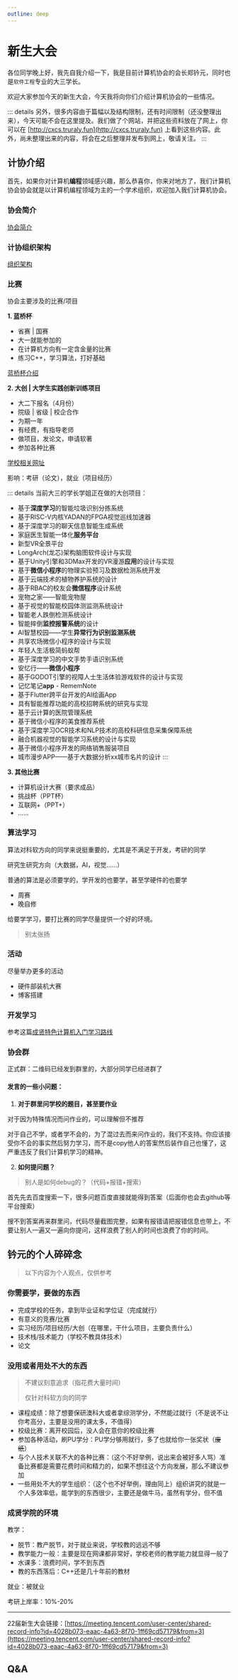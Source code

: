 ```yaml
---
outline: deep
---
```


# 新生大会 

<!-- > 你的编程之路，也是你的大学之路 -->

各位同学晚上好，我先自我介绍一下，我是目前计算机协会的会长郑钤元，同时也是`软件工程`专业的大三学长。

欢迎大家参加今天的新生大会，今天我将向你们介绍计算机协会的一些情况。

::: details
另外，很多内容由于篇幅以及结构限制，还有时间限制（还没整理出来），今天可能不会在这里提及。我们做了个网站，并把这些资料放在了网上，你可以在 [http://cxcs.truraly.fun](http://cxcs.truraly.fun) 上看到这些内容。此外，尚未整理出来的内容，将会在之后整理并发布到网上，敬请关注。
:::

## 计协介绍

首先，如果你对计算机**编程**领域感兴趣，那么恭喜你，你来对地方了，我们计算机协会协会就是以计算机编程领域为主的一个学术组织，欢迎加入我们计算机协会。

### 协会简介

[协会简介](../1.计协介绍-/1.协会简介.md)

### 计协组织架构

[组织架构](../1.计协介绍-/3.计协组织结构.md)

### 比赛

协会主要涉及的比赛/项目

**1. 蓝桥杯**
- 省赛 | 国赛
- 大一就能参加的
- 在计算机方向有一定含金量的比赛
- 练习C++，学习算法，打好基础

[蓝桥杯介绍](../比赛-/蓝桥杯.md)

**2. 大创 | 大学生实践创新训练项目**
- 大二下报名（4月份）
- 院级 | 省级 | 校企合作
- 为期一年
- 有经费，有指导老师
- 做项目，发论文，申请软著
- 参加各种比赛

[学校相关网址](http://sy.cxxy.seu.edu.cn/cx/index.aspx)

影响：考研（论文），就业（项目经历）

::: details
当前大三的学长学姐正在做的大创项目：
- 基于**深度学习**的智能垃圾识别分拣系统
- 基于RISC-V内核YADAN的FPGA视觉巡线加速器
- 基于深度学习的聊天信息智能生成系统
- 家庭医生智能一体化**服务平台**
- 新型VR全景平台
- LongArch(龙芯)架构脑图软件设计与实现
- 基于Unity引擎和3DMax开发的VR漫游**应用**的设计与实现
- 基于**微信小程序**的物理实验预习及数据检测系统开发
- 基于云端技术的植物养护系统的设计
- 基于RBAC的校友会**微信程序**设计系统
- 宠物之家——智能宠物屋
- 基于视觉的智能校园体测监测系统设计
- 智能老人跌倒检测系统设计
- 智能摔倒**监控报警系统**的设计
- AI智慧校园——学生**异常行为识别监测系统**
- 共享农场微信小程序的设计与实现
- 年轻人生活极简蚂蚁帮
- 基于深度学习的中文手势手语识别系统
- 安忆行——**微信小程序**
- 基于GODOT引擎的视障人士生活体验游戏软件的设计与实现
- 记忆笔记**app** - RememNote
- 基于Flutter跨平台开发的AI绘画App
- 具有智能推荐功能的高校招聘系统的研究与实现
- 基于云计算的医院管理系统
- 基于微信小程序的美食推荐系统
- 基于深度学习OCR技术和NLP技术的高校科研信息采集保障系统
- 融合机器视觉的智能学习系统的设计与实现
- 基于微信小程序开发的网络销售服装项目
- 城市漫步APP——基于大数据分析xx城市名片的设计
:::

**3. 其他比赛**

- 计算机设计大赛（要求成品）
- 挑战杯（PPT杯）
- 互联网+（PPT+）
- ……


### 算法学习

算法对科软方向的同学来说挺重要的，尤其是不满足于开发，考研的同学

研究生研究方向（大数据，AI，视觉……）

普通的算法是必须要学的，学开发的也要学，甚至学硬件的也要学

- 周赛
- 晚自修


给要学学习，要打比赛的同学尽量提供一个好的环境。

> 别太张扬

### 活动

尽量举办更多的活动
- 硬件部装机大赛
- 博客搭建

### 开发学习

参考这篇[成贤特色计算机入门学习路线](../学习资源-/成贤特色计算机入门学习路线.md)

### 协会群

正式群：二维码已经发到群里的，大部分同学已经进群了

#### 发言的一些小问题：
1. **对于群里问学校的题目，甚至要作业**

对于因为特殊情况而问作业的，可以理解但不推荐

对于自己不学，或者学不会的，为了混过去而来问作业的，我们不支持。你应该接受你不会的事实然后努力学习，而不是copy他人的答案然后装作自己也懂了，这严重违反了我们计算机学习的精神。

2. **如何提问题？**

> 别人是如何debug的？（代码+报错+搜索）


首先先去百度搜索一下，很多问题百度直接就能得到答案（后面你也会去github等平台搜索）

搜不到答案再来群里问，代码尽量截图完整，如果有报错请把报错信息也带上，不要让别人一遍又一遍向你提问，这样浪费了别人的时间也浪费了你的时间。

<!-- 协会的介绍就这些 -->

<!-- https://meeting.tencent.com/user-center/shared-record-info?id=4028b073-eaac-4a63-8f70-1ff69cd57179&from=3 -->



## 钤元的个人碎碎念

> 以下内容为个人观点，仅供参考

### 你需要学，要做的东西

- 完成学校的任务，拿到毕业证和学位证（完成就行）
- 有意义的竞赛/比赛
- 实习经历/项目经历/大创（在哪里，干什么项目，主要负责什么）
- 技术栈/技术能力（学校不教具体技术）
- 论文

### 没用或者用处不大的东西

> 不建议刻意追求（指花费大量时间）
> 
> 仅针对科软方向的同学

- 课程成绩：除了想要保研澳科大或者拿综测学分，不然能过就行（不是说不让你考高分，主要是没用的课太多，不值得）
- 校级比赛：离开校园后，没人会在意你的校级比赛
- 参加各种活动，刷PU学分：PU学分够用就行，多了也就给你一张奖状（~~废纸~~）
- 与个人技术关联不大的各种比赛：（这个不好举例，说出来会被好多人骂）准备比赛都是需要花费时间和精力的，如果不想往这个方向发展，那么不建议参加
- 一些用处不大的学生组织：（这个也不好举例，理由同上）组织讲究的就是一个人多效率低，能学到的东西很少，主要还是做牛马，虽然有学分，但不值

### 成贤学院的环境

教学：
- 脱节：教产脱节，对于就业来说，学校教的远远不够
- 教学能力一般：主要是现在网课都非常好，学校老师的教学能力就显得一般了
- 水课多：浪费时间，学不到东西
- 教的东西落后：C++还是几十年前的教材

就业：被就业

考研上岸率：10%-20%

---

22届新生大会链接：[https://meeting.tencent.com/user-center/shared-record-info?id=4028b073-eaac-4a63-8f70-1ff69cd57179&from=3](https://meeting.tencent.com/user-center/shared-record-info?id=4028b073-eaac-4a63-8f70-1ff69cd57179&from=3)

## Q&A























<!-- ## 如何学习 -->

<!-- ## 常用小工具 -->

<!-- **项目**和**比赛**是最好的**实践方式**也是**证明自己**的方式

积累实践经验 —— 行动

不要花太多时间在非计算机方向的事情上

计算机比赛比较少，而且很多比赛需要一定的能力才能参加，比如计算机设计大赛

今年获奖的同学是大三的

比如C4网络技术挑战赛，之前参赛的都是大三的

针对性宣传，比如蓝桥杯学分，奖学金，大创，蓝桥杯国赛

这种讲法对一些人来说还行，但不能让所有人得到我们想传达的意思，因为每个人理解不一样

新生大会，是见面会，不是个人分享（或者说talk show）

一个技术社区应该是什么样的？

吹水 + 技术分享 + 交流 -->

<!-- ## 学分

学校的学分分为好多种，到时候老师会讲

这边给你一个结论，只要不是刻意不去参加活动，学分都是够的

参加活动和工作的学分作用就是加综测分 -->

<!-- ## 考研

我们电计院考研上岸率在10%-20%之间，如果要考研的话，至少提前一年开始准备，我周围明年考研的同学已经开始一轮复习（预习了）

## 计算机学习必要的一些东西

自学能力：计算机专业的学习资料有很多，但以文档资料为主，尤其是前沿的技术，很多时候都是官方文档，没有人给你录视频学习，所以自学能力是非常重要的，如果你没有自学能力，那么你可能会在计算机学习的路上走得很艰难，甚至走不下去。同时，计算机学习的路上不一定又那么多人能给你提供帮助，计算机领域内的东西很多，大部分别人都是没见过的，当你遇到一个问题时，你很有可能要靠着一堆文档和搜索引擎，或者几年前的issue来解决，所以自学能力是非常重要的。

耐心：有时候一个BUG改一天都不一定能改好，
 -->



<!-- ## markdown

> Markdown 是一种轻量级标记语言，它允许人们使用易读易写的纯文本格式编写文档，Markdown文件的后缀名便是“.md”。

markdown是程序员常用的一种文本编辑语言，可以用来写文档，写博客，写笔记，写报告，写论文，写代码，写ppt，写网页，写日记，写书，写作业，写……总之，用来写东西。本文就是用markdown语法写的。

你可以将它理解为word的高位替代品（至少对于程序员来说是这样的）。

参考资料：
- [都2202年了还有人不知道md？](../经验&分享-/我不允许有人还不知道md！！！！！！！.md)
- [markdown语法教程](https://markdown.com.cn/) -->

<!-- ## 算法是什么

算法是一种解决问题的思路和方法，是一种思维方式。

比如如何将一组乱序的数按照从小到大的顺序排列，这就是一个问题，而冒泡排序就是一种算法，同时我们还有选择排序，插入排序，快速排序等等方法可以使用。 -->






<!-- ## 编程学习误区
1. 我不适合学编程？❌（兴趣比天赋更重要，不要怀疑自己）
2. 忽视基础，急于求成 ❌（勿以浮沙筑高台）
3. 数学、英语差，就学不好编程 ❌（开发工作基本不用高等数学，英语可以使用翻译软件、工作中提升）
4. 编程时，刻意记忆代码 ❌（知道每行代码的意义，能看文档写出来就行）
5. 每行代码都要追求完美 ❌（何为完美？每个人的定义不同。先完成，再根据实际情况不断优化才是王道）
6. 用百度搜索、复制粘贴的都是菜鸡程序员 ❌（99% 的程序员写代码都离不开搜索和文档，这是很正常的）
7. 我做的项目太小了，就不整理了 ❌（自己的每个项目都要整理，可以记录自己的成长）
8. 跟别人交流很麻烦，我更愿意自己写代码 ❌（1 + 1 > 2，切勿闭门造车，不过也要找到合适的同学去交流）
9. 做别人做过的项目没有意义 ❌（连别人做过的项目都做不出，还想造新轮子？）
10. 遇到 Bug，想办法绕过而不是寻找解决方案 ❌（Bug 最能使人成长）
11. 遇到问题，第一时间去问别人而非自己解决 ❌（建议阅读《提问的智慧》）
12. 花了很多时间、看了很多书，就能学好编程 ❌（编程最忌讳纸上谈兵）
13. 只向前学习，不整理学过的知识 ❌（建议每学完一个知识，都去回想、总结、写心得，这个时间的花费是值得的）
14. 收藏的资源从来不看，就不收藏了 ❌（万一以后用到了呢？） -->




































<script>
    console.log(`
                       ::
                      :;J7, :,                        ::;7:
                      ,ivYi, ,                       ;LLLFS:
                      :iv7Yi                       :7ri;j5PL
                     ,:ivYLvr                    ,ivrrirrY2X,
                     :;r@Wwz.7r:                :ivu@kexianli.
                    :iL7::,:::iiirii:ii;::::,,irvF7rvvLujL7ur
                   ri::,:,::i:iiiiiii:i:irrv177JX7rYXqZEkvv17
                ;i:, , ::::iirrririi:i:::iiir2XXvii;L8OGJr71i
              :,, ,,:   ,::ir@mingyi.irii:i:::j1jri7ZBOS7ivv,
              ,::,       ::rv77iiiriii:iii:i::,rvLq@huhao.Li
             ,,      ,, ,:ir7ir::,:::i;ir:::i:i::rSGGYri712:
           :::  ,v7r:: ::rrv77:, ,, ,:i7rrii:::::, ir7ri7Lri
          ,     2OBBOi,iiir;r::        ,irriiii::,, ,iv7Luur:
        ,,     i78MBBi,:,:::,:,  :7FSL: ,iriii:::i::,,:rLqXv::
        :      iuMMP: :,:::,:ii;2GY7OBB0viiii:i:iii:i:::iJqL;::
       ,     ::::i   ,,,,, ::LuBBu BBBBBErii:i:i:i:i:i:i:r77ii
      ,       :       , ,,:::rruBZ1MBBqi, :,,,:::,::::::iiriri:
     ,               ,,,,::::i:  @arqiao.       ,:,, ,:::ii;i7:
    :,       rjujLYLi   ,,:::::,:::::::::,,   ,:i,:,,,,,::i:iii
    ::      BBBBBBBBB0,    ,,::: , ,:::::: ,      ,,,, ,,:::::::
    i,  ,  ,8BMMBBBBBBi     ,,:,,     ,,, , ,   , , , :,::ii::i::
    :      iZMOMOMBBM2::::::::::,,,,     ,,,,,,:,,,::::i:irr:i:::,
    i   ,,:;u0MBMOG1L:::i::::::  ,,,::,   ,,, ::::::i:i:iirii:i:i:
    :    ,iuUuuXUkFu7i:iii:i:::, :,:,: ::::::::i:i:::::iirr7iiri::
    :     :rk@Yizero.i:::::, ,:ii:::::::i:::::i::,::::iirrriiiri::,
     :      5BMBBBBBBSr:,::rv2kuii:::iii::,:i:,, , ,,:,:i@petermu.,
          , :r50EZ8MBBBBGOBBBZP7::::i::,:::::,: :,:,::i;rrririiii::
              :jujYY7LS0ujJL7r::,::i::,::::::::::::::iirirrrrrrr:ii:
           ,:  :@kevensun.:,:,,,::::i:i:::::,,::::::iir;ii;7v77;ii;i,
           ,,,     ,,:,::::::i:iiiii:i::::,, ::::iiiir@xingjief.r;7:i,
        , , ,,,:,,::::::::iiiiiiiiii:,:,:::::::::iiir;ri7vL77rrirri::
         :,, , ::::::::i:::i:::i:i::,,,,,:,::i:i:::iir;@Secbone.ii:::
`)

</script>